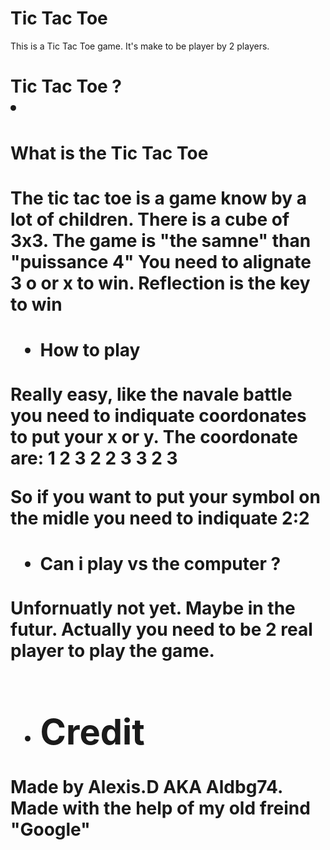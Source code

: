 <h1> Tic Tac Toe </h1>
This is a Tic Tac Toe game.
It's make to be player by 2 players.

<h1> Tic Tac Toe ? </h1?

- <h4> What is the Tic Tac Toe </h4>
The tic tac toe is a game know by a lot of children.
There is a cube of 3x3.
The game is "the samne" than "puissance 4"
You need to alignate 3 o or x to win.
Reflection is the key to win

- <h4> How to play </h4>
Really easy, like the navale battle you need
to indiquate coordonates to put your x or y.
The coordonate are:
1   2   3
2   2   3
3   2   3

So if you want to put your symbol on the midle
you need to indiquate 2:2

- <h4> Can i play vs the computer ? </h4>
Unfornuatly not yet. Maybe in the futur.
Actually you need to be 2 real player to play the game.

- <h1> Credit </h1>
Made by Alexis.D AKA Aldbg74.
Made with the help of my old freind "Google"
